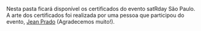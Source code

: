 Nesta pasta ficará disponível os certificados do evento satRday São Paulo.
A arte dos certificados foi realizada por uma pessoa que participou do evento, [Jean Prado](https://github.com/jeanprado) (Agradecemos muito!).
